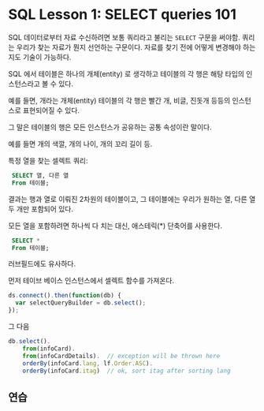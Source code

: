 
# SQL Lesson 1: SELECT queries 101

SQL 데이터로부터 자료 수신하려면 보통 쿼리라고 불리는 `SELECT` 구문을 써야함.
쿼리는 우리가 찾는 자료가 뭔지 선언하는 구문이다. 자료를 찾기 전에 어떻게 변경해야 하는 지도 기술이 가능하다.

SQL 에서 테이블은 하나의 개체(entity) 로 생각하고 테이블의 각 행은 해탕 타입의 인스턴스라고 볼 수 있다.

예를 들면, 개라는 개체(entity) 테이블의 각 행은 빨간 개, 비글, 진돗개 등등의 인스턴스로 표현되어질 수 있다.

그 말은 테이블의 행은 모든 인스턴스가 공유하는 공통 속성이란 말이다.

예를 들면 개의 색깔, 개의 나이, 개의 꼬리 길이 등.

특정 열을 찾는 셀렉트 쿼리:

```sql
 SELECT 열, 다른 열 
 From 테이블; 
```

결과는 행과 열로 이뤄진 2차원의 테이블이고, 그 테이블에는 우리가 원하는 열, 다른 열 두 개만 포함되어 있다.

모든 열을 포함하려면 하나씩 다 치는 대신, 애스테릭(*) 단축어를 사용한다.

```sql
 SELECT * 
 From 테이블; 
```

러브필드에도 유사하다.

먼저 테이브 베이스 인스턴스에서 셀렉트 함수를 가져온다.

```js
ds.connect().then(function(db) {
  var selectQueryBuilder = db.select();
});
```

그 다음

```js
db.select().
    from(infoCard).
    from(infoCardDetails).  // exception will be thrown here
    orderBy(infoCard.lang, lf.Order.ASC).
    orderBy(infoCard.itag)  // ok, sort itag after sorting lang
```


## 연습

<query-pane></query-pane>
 
